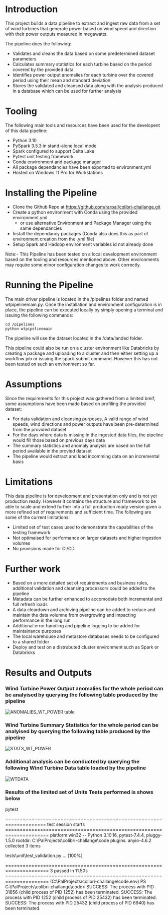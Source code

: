 # Introduction

This project builds a data pipeline to extract and ingest raw data from a set of wind turbines that generate power based on wind speed and direction with their power outputs measured in megawatts.

The pipeline does the following:
- Validates and cleans the data based on some predetermined dataset parameters
- Calculates summary statistics for each turbine based on the period covered by the provided data
- Identifies power output anomalies for each turbine over the covered period using their mean and standard deviation
- Stores the validated and cleansed data along with the analysis produced in a database which can be used for further analysis

# Tooling

The following main tools and resources have been used for the developent of this data pipeline:
- Python 3.10
- PySpark 3.5.3 in stand-alone local mode
- Spark configured to support Delta Lake
- Pytest unit testing framework
- Conda environment and package manager
- All package dependancies have been exported to environment.yml
- Hosted on Windows 11 Pro for Workstations

# Installing the Pipeline

- Clone the Github Repo at https://github.com/rarpal/colibri-challange.git
- Create a python environment with Conda using the provided environment.yml
    - or use alternative Environment and Package Manager using the same dependancies
- Install the dependancy packages (Conda also does this as part of environment creation from the .yml file)
- Setup Spark and Hadoop environment variables id not already done

Note:- This Pipeline has been tested on a local development environment based on the tooling and resources mentioned above. Other environments may require some minor configuration changes to work correctly. 

# Running the Pipeline

The main driver pipeline is located in the /pipelines folder and named wtpipelinemain.py. Once the installation and environment configuration is in place, the pipeline can be executed locally by simply opening a terminal and issuing the following commands:

    cd /pipelines
    python wtpipelinemain

The pipeline will use the dataset located in the /data/landed folder.

This pipeline could also be run on a cluster environment like Databricks by creating a package and uploading to a cluster and then either setting up a workflow job or issuing the spark-submit command. However this has not been tested on such an environment so far.

# Assumptions

Since the requirements for this project was gathered from a limited breif, some assumptions have been made based on profiling the provided dataset:
- For data validation and cleansing purposes, A valid range of wind speeds, wind directions and power outputs have been pre-determined from the provided dataset
- For the days where data is missing in the ingested data files, the pipeline would fill those based on previous days data
- The summary statistics and anomaly analysis are based on the full period available in the provied dataset
- The pipeline would extract and load incomming data on an incremental basis

# Limitations

This data pipeline is for development and presentation only and is not yet production ready. However it contains the structure and framework to be able to scale and extend further into a full production ready version given a more refined set of requirements and sufficient time. The following are some of the current limitations:
- Limited set of test cases used to demonstrate the capabilities of the testing framework
- Not optimaised for performance on larger datasets and higher ingestion volumes
- No provisions made for CI/CD

# Further work

- Based on a more detailed set of requirements and business rules, additional validation and cleansing processors could be added to the pipeline
- Metadata can be further enhanced to accomodate both incremental and full refresh loads
- A data cleardown and archiving pipeline can be added to reduce and maintain the data volumne from overgrowing and impacting performance in the long run
- Additional error handling and pipeline logging to be added for maintainance purposes
- The local warehouse and metastore databases needs to be configured to a shared folder 
- Deploy and test on a distrubuted cluster environment such as Spark or Databricks


# Results and Outputs

### Wind Turbine Power Output anomalies for the whole period can be analyised by querying the following table produced by the pipeline

![ANOMALIES_WT_POWER table](/images/anomalies_wt_power.png)


### Wind Turbine Summary Statistics for the whole period can be analyised by querying the following table produced by the pipeline

![STATS_WT_POWER](/images/stats_wt_power.png)


### Additional analysis can be conducted by querying the following Wind Turbine Data table loaded by the pipeline

![WTDATA](/images/wtdata.png)


### Results of the limited set of Units Tests performed is shows below

pytest

==================================================================== test session starts ===================================================================== 
platform win32 -- Python 3.10.16, pytest-7.4.4, pluggy-1.5.0
rootdir: C:\PalProjects\colibri-challange\code
plugins: anyio-4.6.2
collected 3 items                                                                                                                                              

tests\unit\test_validation.py ...                                                                                                                       [100%]

===================================================================== 3 passed in 11.50s =====================================================================
(C:\PalProjects\colibri-challange\code\.env) PS C:\PalProjects\colibri-challange\code> SUCCESS: The process with PID 31856 (child process of PID 1252) has been terminated.
SUCCESS: The process with PID 1252 (child process of PID 25432) has been terminated.
SUCCESS: The process with PID 25432 (child process of PID 6940) has been terminated.